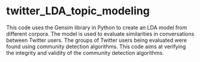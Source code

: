 # twitter_LDA_topic_modeling
This code uses the Gensim library in Python to create an LDA model from different corpora.
The model is used to evaluate similarities in conversations between Twitter users. 
The groups of Twitter users being evaluated were found using community detection algorithms.
This code aims at verifying the integrity and validity of the community detection algorithms.
